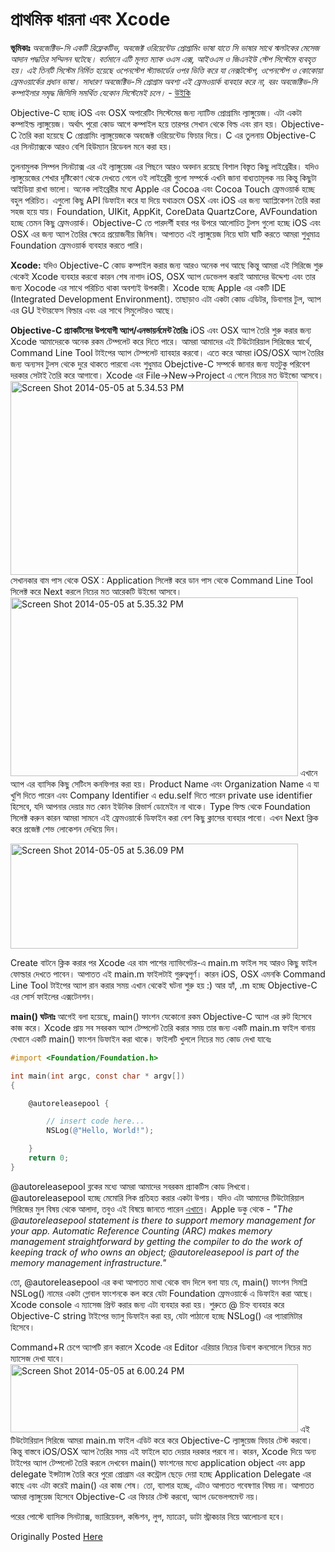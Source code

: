 প্রাথমিক ধারনা এবং Xcode
===========================

<strong>ভূমিকাঃ</strong>
<em>অবজেক্টিভ-সি একটি রিফ্লেকটিভ, অবজেক্ট ওরিয়েন্টেড প্রোগ্রামিং ভাষা যাতে সি ভাষার সাথে স্মলটকের মেসেজ আদান পদ্ধতির সম্মিলন ঘটেছে।
বর্তমানে এটি মূলত ম্যাক ওএস এক্স, আইওএস ও জিএনইউ স্টেপ সিস্টেমে ব্যবহৃত হয়। এই তিনটি সিস্টেম নির্মিত হয়েছে ওপেনস্টেপ স্ট্যান্ডার্ডের ওপর ভিত্তি করে যা নেক্সটস্টেপ, ওপেনস্টেপ ও কোকোয়া ফ্রেমওয়ার্কের প্রধান ভাষা। সাধারণ অবজেক্টিভ-সি প্রোগ্রাম অবশ্য এই ফ্রেমওয়ার্ক ব্যবহার করে না, বরং অবজেক্টিভ-সি কম্পাইলার সমৃদ্ধ জিসিসি সমর্থিত যেকোন সিস্টেমেই চলে।</em> - <a href="http://bn.wikipedia.org/wiki/%E0%A6%85%E0%A6%AC%E0%A6%9C%E0%A7%87%E0%A6%95%E0%A7%8D%E0%A6%9F%E0%A6%BF%E0%A6%AD_%E0%A6%B8%E0%A6%BF" target="_blank">উইকি</a>

Objective-C হচ্ছে iOS এবং OSX অপারেটিং সিস্টেমের জন্য ন্যাটিভ প্রোগ্রামিং ল্যাঙ্গুয়েজ। এটা একটা কম্পাইল্ড ল্যাঙ্গুয়েজ। অর্থাৎ পুরো কোড আগে কম্পাইল হয়ে তারপর সেখান থেকে বিল্ড এবং রান হয়। Objective-C তৈরি করা হয়েছে C প্রোগ্রামিং ল্যাঙ্গুয়েজকে অবজেক্ট ওরিয়েন্টেড ফিচার দিয়ে। C এর তুলনায় Objective-C এর সিনট্যাক্সকে আরও বেশি হিউম্যান রিডেবল মনে করা হয়।

তুলনামুলক সিম্পল সিনট্যাক্স এর এই ল্যাঙ্গুয়েজ এর পিছনে আরও অবদান রয়েছে বিশাল বিস্তৃত কিছু লাইব্রেরীর। যদিও ল্যাঙ্গুয়েজের শেখার দৃষ্টিকোণ থেকে দেখতে গেলে ওই লাইব্রেরী গুলো সম্পর্কে এখনি জানা বাধ্যতামূলক নয় কিন্তু কিছুটা আইডিয়া রাখা ভালো। অনেক লাইব্রেরীর মধ্যে Apple এর Cocoa এবং Cocoa Touch ফ্রেমওয়ার্ক হচ্ছে বহুল পরিচিত। এগুলো কিছু API ডিফাইন করে যা দিয়ে যথাক্রমে OSX এবং iOS এর জন্য অ্যাপ্লিকেশন তৈরি করা সহজ হয়ে যায়। Foundation, UIKit, AppKit, CoreData QuartzCore, AVFoundation হচ্ছে তেমন কিছু ফ্রেমওয়ার্ক। Objective-C তে পারদর্শী হবার পর উপরে আলোচিত টুলস গুলো হচ্ছে iOS এবং OSX এর জন্য অ্যাপ তৈরির ক্ষেত্রে প্রয়োজনীয় জিনিষ। আপাতত এই ল্যাঙ্গুয়েজ নিয়ে ঘাটা ঘাটি করতে আমরা শুধুমাত্র Foundation ফ্রেমওয়ার্ক ব্যবহার করতে পারি।

<strong>Xcode:</strong>
যদিও Objective-C কোড কম্পাইল করার জন্য আরও অনেক পথ আছে কিন্তু আমরা এই সিরিজে শুরু থেকেই Xcode ব্যবহার করবো কারন শেষ নাগাদ iOS, OSX অ্যাপ ডেভেলপ করাই আমাদের উদ্দেশ্য এবং তার জন্য Xocode এর সাথে পরিচিত থাকা অবশ্যই উপকারী। Xcode হচ্ছে Apple এর একটি IDE (Integrated Development Environment). তাছাড়াও এটা একটা কোড এডিটর, ডিবাগার টুল, অ্যাপ এর GU ইন্টারফেস বিল্ডার এবং এর সাথে সিমুলেটরও আছে।

<strong>Objective-C প্র্যাকটিসের উপযোগী অ্যাপ/এনভায়র্নমেন্ট তৈরিঃ</strong>
iOS এবং OSX অ্যাপ তৈরি শুরু করার জন্য Xcode আমাদেরকে অনেক রকম টেম্পলেট করে দিতে পারে। আমরা আমাদের এই টিউটোরিয়াল সিরিজের স্বার্থে, Command Line Tool টাইপের অ্যাপ টেম্পলেট ব্যাবহার করবো। এতে করে আমরা iOS/OSX অ্যাপ তৈরির জন্য অন্যসব টুলস থেকে দুরে থাকতে পারবো এবং শুধুমাত্র Obejctive-C সম্পর্কে জানার জন্য যতটুকু পরিবেশ দরকার সেটাই তৈরি করে আগাবো।
Xcode এর File-&gt;New-&gt;Project এ গেলে নিচের মত উইন্ডো আসবে।
<a href="http://nuhil.files.wordpress.com/2014/05/screen-shot-2014-05-05-at-5-34-53-pm.png"><img class="aligncenter size-large wp-image-1393" src="http://nuhil.files.wordpress.com/2014/05/screen-shot-2014-05-05-at-5-34-53-pm.png?w=460" alt="Screen Shot 2014-05-05 at 5.34.53 PM" width="460" height="310" /></a>
সেখানকার বাম পাস থেকে OSX : Application সিলেক্ট করে ডান পাস থেকে Command Line Tool সিলেক্ট করে Next করলে নিচের মত আরেকটি উইন্ডো আসবে।
<a href="http://nuhil.files.wordpress.com/2014/05/screen-shot-2014-05-05-at-5-35-32-pm.png"><img class="aligncenter size-large wp-image-1394" src="http://nuhil.files.wordpress.com/2014/05/screen-shot-2014-05-05-at-5-35-32-pm.png?w=460" alt="Screen Shot 2014-05-05 at 5.35.32 PM" width="460" height="286" /></a>
এখানে অ্যাপ এর ব্যাসিক কিছু সেটিংস কনফিগার করা হয়। Product Name এবং Organization Name এ যা খুশি দিতে পারেন এবং Company Identifier এ edu.self দিতে পারেন private use identifier হিসেবে, যদি আপনার দেয়ার মত কোন ইউনিক রিভার্স ডোমেইন না থাকে। Type ফিল্ড থেকে Foundation সিলেক্ট করুন কারন আমরা সামনে এই ফ্রেমওয়ার্কে ডিফাইন করা বেশ কিছু ক্লাসের ব্যবহার পাবো। এখন Next ক্লিক করে প্রজেক্ট শেভ লোকেশন দেখিয়ে দিন।

<a href="http://nuhil.files.wordpress.com/2014/05/screen-shot-2014-05-05-at-5-36-09-pm.png"><img class="aligncenter size-large wp-image-1395" src="http://nuhil.files.wordpress.com/2014/05/screen-shot-2014-05-05-at-5-36-09-pm.png?w=460" alt="Screen Shot 2014-05-05 at 5.36.09 PM" width="460" height="168" /></a>

Create বাটনে ক্লিক করার পর Xcode এর বাম পাশের ন্যাভিগেটর-এ main.m ফাইল সহ আরও কিছু ফাইল ফোল্ডার দেখতে পাবেন। আপাতত এই main.m ফাইলটাই গুরুত্বপূর্ণ। কারন iOS, OSX এমনকি Command Line Tool টাইপের অ্যাপ রান করার সময় এখান থেকেই ঘটনা শুরু হয় :) আর হ্যাঁ, .m হচ্ছে Objective-C এর সোর্স ফাইলের এক্সটেনশন।

<strong>main() ঘটনাঃ</strong>
আগেই বলা হয়েছে, main() ফাংশন যেকোনো রকম Objective-C অ্যাপ এর রুট হিসেবে কাজ করে। Xcode প্রায় সব সবরকম অ্যাপ টেম্পলেট তৈরি করার সময় তার জন্য একটি main.m ফাইল বানায় যেখানে একটি main() ফাংশন ডিফাইন করা থাকে। ফাইলটি খুললে নিচের মত কোড দেখা যাবেঃ

```objective-c
#import <Foundation/Foundation.h>

int main(int argc, const char * argv[])
{

    @autoreleasepool {

        // insert code here...
        NSLog(@"Hello, World!");

    }
    return 0;
}
```

@autoreleasepool ব্লকের মধ্যে আমরা আমাদের সবরকম প্র্যাকটিস কোড লিখবো। @autoreleasepool হচ্ছে মেমোরি লিক প্রতিহত করার একটা উপায়। যদিও এটা আমাদের টিউটোরিয়াল সিরিজের মুল বিষয় থেকে আলাদা, তবুও এই বিষয়ে জানতে পারেন <a href="https://developer.apple.com/library/ios/documentation/Cocoa/Conceptual/MemoryMgmt/Articles/mmAutoreleasePools.html" target="_blank">এখানে</a>। Apple ডকু থেকে - <em>"The @autoreleasepool statement is there to support memory management for your app. Automatic Reference Counting (ARC) makes memory management straightforward by getting the compiler to do the work of keeping track of who owns an object; @autoreleasepool is part of the memory management infrastructure."</em>

তো, @autoreleasepool এর কথা আপাতত মাথা থেকে বাদ দিলে বলা যায় যে, main() ফাংশন সিমপ্লি NSLog() নামের একটা গ্লোবাল ফাংশনকে কল করে যেটা Foundation ফ্রেমওয়ার্কে এ ডিফাইন করা আছে। Xcode console এ ম্যাসেজ প্রিন্ট করার জন্য এটা ব্যবহার করা হয়। শুরুতে @ চিহ্ন ব্যবহার করে Objective-C string টাইপের ভ্যালু ডিফাইন করা হয়, যেটা পাঠানো হচ্ছে NSLog() এর প্যারামিটার হিসেবে।

Command+R চেপে অ্যাপটি রান করালে Xcode এর Editor এরিয়ার নিচের ডিবাগ কনসোলে নিচের মত ম্যাসেজ দেখা যাবে।
<a href="http://nuhil.files.wordpress.com/2014/05/screen-shot-2014-05-05-at-6-00-24-pm.png"><img class="aligncenter size-large wp-image-1397" src="http://nuhil.files.wordpress.com/2014/05/screen-shot-2014-05-05-at-6-00-24-pm.png?w=460" alt="Screen Shot 2014-05-05 at 6.00.24 PM" width="460" height="109" /></a>
এই টিউটোরিয়াল সিরিজে আমরা main.m ফাইল এডিট করে করে Objective-C ল্যাঙ্গুয়েজ ফিচার টেস্ট করবো। কিন্তু বাস্তবে iOS/OSX অ্যাপ তৈরির সময় এই ফাইলে হাত দেয়ার দরকার পরবে না। কারন, Xcode দিয়ে অন্য টাইপের অ্যাপ টেম্পলেট তৈরি করলে দেখবেন main() ফাংশনের মধ্যে application object এবং app delegate ইন্সট্যান্স তৈরি করে পুরো প্রোগ্রাম এর কন্ট্রোল ছেড়ে দেয়া হচ্ছে Application Delegate এর কাছে এবং এটা করেই main() এর কাজ শেষ। তো, ব্যাপার হচ্ছে, এটাও আপাতত গবেষণার বিষয় না। আপাতত আমরা ল্যাঙ্গুয়েজ হিসেবে Objective-C এর ফিচার টেস্ট করবো, অ্যাপ ডেভেলপমেন্ট নয়।

পরের পোস্টে ব্যাসিক সিনট্যাক্স, ভ্যারিয়েবল, কন্ডিশন, লুপ, ম্যাক্রো, ডাটা স্ট্রাকচার নিয়ে আলোচনা হবে।

Originally Posted [Here](http://nuhil.net/2014/05/05/%E0%A7%A7%E0%A6%83-objective-c-%E0%A6%AA%E0%A7%8D%E0%A6%B0%E0%A6%BE%E0%A6%A5%E0%A6%AE%E0%A6%BF%E0%A6%95-%E0%A6%A7%E0%A6%BE%E0%A6%B0%E0%A6%A8%E0%A6%BE-%E0%A6%8F%E0%A6%AC%E0%A6%82-xcode/)
